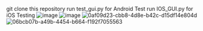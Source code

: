 git clone this repository
run test_gui.py for Android Test
run IOS_GUI.py for iOS Testing
![image](https://github.com/user-attachments/assets/3a9ac446-ab8e-4b3f-8243-e186da3f3501)
![image](https://github.com/user-attachments/assets/f7d55f20-5fc9-4322-921a-986006a9706e)
![0af09d23-cbb8-4d8e-b42c-d15df14e804d](https://github.com/user-attachments/assets/16632857-4164-4a87-a98a-c59ac4cc1f91)
![06bcb07b-a49b-4454-b664-f192f7055563](https://github.com/user-attachments/assets/b92cfbe0-74b7-460a-a5eb-63a7193393d8)
